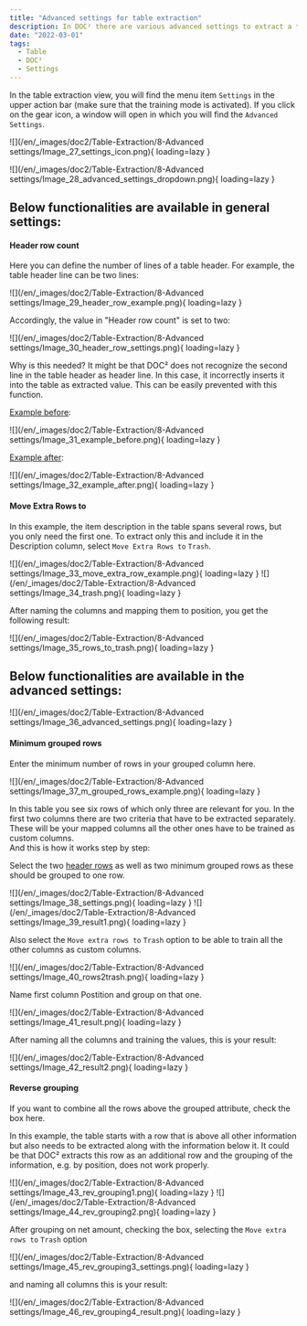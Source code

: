 ```yaml
---
title: "Advanced settings for table extraction"
description: In DOC² there are various advanced settings to extract a table. On this page you will find a few examples of different table characteristics.
date: "2022-03-01"
tags:
  - Table
  - DOC²
  - Settings
---
```


In the table extraction view, you will find the menu item `Settings` in the upper action bar (make sure that the training mode is activated). If you click on the gear icon, a window will open in which you will find the `Advanced Settings`.

![](/en/_images/doc2/Table-Extraction/8-Advanced settings/Image_27_settings_icon.png){ loading=lazy }



![](/en/_images/doc2/Table-Extraction/8-Advanced settings/Image_28_advanced_settings_dropdown.png){ loading=lazy }

## Below functionalities are available in general settings:

#### Header row count

Here you can define the number of lines of a table header. For example, the table header line can be two lines:

![](/en/_images/doc2/Table-Extraction/8-Advanced settings/Image_29_header_row_example.png){ loading=lazy }

Accordingly, the value in "Header row count" is set to two:

![](/en/_images/doc2/Table-Extraction/8-Advanced settings/Image_30_header_row_settings.png){ loading=lazy }

Why is this needed? It might be that DOC² does not recognize the second line in the table header as header line. In this case, it incorrectly inserts it into the table as extracted value. This can be easily prevented with this function.

<ins>Example before</ins>:

![](/en/_images/doc2/Table-Extraction/8-Advanced settings/Image_31_example_before.png){ loading=lazy }

<ins>Example after</ins>:

![](/en/_images/doc2/Table-Extraction/8-Advanced settings/Image_32_example_after.png){ loading=lazy }


#### Move Extra Rows to

In this example, the item description in the table spans several rows, but you only need the first one. To extract only this and include it in the Description column, select `Move Extra Rows to` `Trash`.

![](/en/_images/doc2/Table-Extraction/8-Advanced settings/Image_33_move_extra_row_example.png){ loading=lazy }
![](/en/_images/doc2/Table-Extraction/8-Advanced settings/Image_34_trash.png){ loading=lazy }

 After naming the columns and mapping them to position, you get the following result:

![](/en/_images/doc2/Table-Extraction/8-Advanced settings/Image_35_rows_to_trash.png){ loading=lazy }



## Below functionalities are available in the advanced settings:

![](/en/_images/doc2/Table-Extraction/8-Advanced settings/Image_36_advanced_settings.png){ loading=lazy }


#### Minimum grouped rows

Enter the minimum number of rows in your grouped column here.

![](/en/_images/doc2/Table-Extraction/8-Advanced settings/Image_37_m_grouped_rows_example.png){ loading=lazy }

In this table you see six rows of which only three are relevant for you. In the first two columns there are two criteria that have to be extracted separately. These will be your mapped columns all the other ones have to be trained as custom columns. <br> And this is how it works step by step:

Select the two [header rows](/doc2/table-extraction/advanced-settings/#header-row-count) as well as two minimum grouped rows as these should be grouped to one row.

![](/en/_images/doc2/Table-Extraction/8-Advanced settings/Image_38_settings.png){ loading=lazy }
![](/en/_images/doc2/Table-Extraction/8-Advanced settings/Image_39_result1.png){ loading=lazy }

Also select the `Move extra rows to` `Trash` option to be able to train all the other columns as custom columns.

![](/en/_images/doc2/Table-Extraction/8-Advanced settings/Image_40_rows2trash.png){ loading=lazy }

Name first column Postition and group on that one.

![](/en/_images/doc2/Table-Extraction/8-Advanced settings/Image_41_result.png){ loading=lazy }

After naming all the columns and training the values, this is your result:


![](/en/_images/doc2/Table-Extraction/8-Advanced settings/Image_42_result2.png){ loading=lazy }



<!--

##### Maximum grouped rows

Enter the maximum number of rows in your grouped column here.

#### Distinct group columns

If you want only unique values for your grouped column, check the box here.

-->

#### Reverse grouping

If you want to combine all the rows above the grouped attribute, check the box here.

In this example, the table starts with a row that is above all other information but also needs to be extracted along with the information below it. It could be that DOC² extracts this row as an additional row and the grouping of the information, e.g. by position, does not work properly.

![](/en/_images/doc2/Table-Extraction/8-Advanced settings/Image_43_rev_grouping1.png){ loading=lazy }
![](/en/_images/doc2/Table-Extraction/8-Advanced settings/Image_44_rev_grouping2.png){ loading=lazy }

After grouping on net amount, checking the box, selecting the `Move extra rows to` `Trash` option

![](/en/_images/doc2/Table-Extraction/8-Advanced settings/Image_45_rev_grouping3_settings.png){ loading=lazy }

and naming all columns this is your result:

![](/en/_images/doc2/Table-Extraction/8-Advanced settings/Image_46_rev_grouping4_result.png){ loading=lazy }
<!--

#### Split Text

If you want to split the text exactly at the column separator, check the box here. -->
